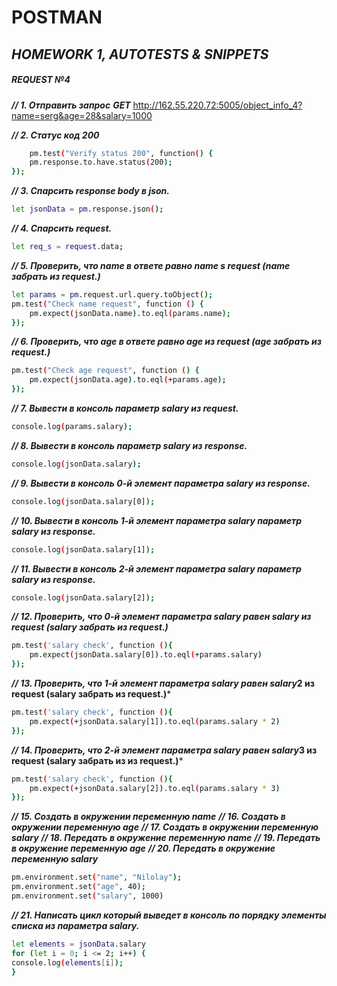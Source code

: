 # POSTMAN
## _HOMEWORK 1, AUTOTESTS & SNIPPETS_

##### **REQUEST №4** 

***// 1. Отправить запрос***
***GET*** http://162.55.220.72:5005/object_info_4?name=serg&age=28&salary=1000

***// 2. Статус код 200***

```sh
    pm.test("Verify status 200", function() {
    pm.response.to.have.status(200);
});
```

***// 3. Спарсить response body в json.***

```sh
let jsonData = pm.response.json();
```

***// 4. Спарсить request.***

```sh
let req_s = request.data;
```

***// 5. Проверить, что name в ответе равно name s request (name забрать из request.)***
```sh
let params = pm.request.url.query.toObject();
pm.test("Check name request", function () {    
    pm.expect(jsonData.name).to.eql(params.name);
});
```
***// 6. Проверить, что age в ответе равно age из request (age забрать из request.)***

```sh
pm.test("Check age request", function () {    
    pm.expect(jsonData.age).to.eql(+params.age);
});
```
***// 7. Вывести в консоль параметр salary из request.***

```sh
console.log(params.salary);
```
***// 8. Вывести в консоль параметр salary из response.***

```sh
console.log(jsonData.salary);
```
***// 9. Вывести в консоль 0-й элемент параметра salary из response.***

```sh
console.log(jsonData.salary[0]);
```
***// 10. Вывести в консоль 1-й элемент параметра salary параметр salary из response.***

```sh
console.log(jsonData.salary[1]);
```
***// 11. Вывести в консоль 2-й элемент параметра salary параметр salary из response.***

```sh
console.log(jsonData.salary[2]);
```
***// 12. Проверить, что 0-й элемент параметра salary равен salary из request (salary забрать из request.)***

```sh
pm.test('salary check', function (){
    pm.expect(jsonData.salary[0]).to.eql(+params.salary)
});
```
***// 13. Проверить, что 1-й элемент параметра salary равен salary*2 из request (salary забрать из request.)***

```sh
pm.test('salary check', function (){
    pm.expect(+jsonData.salary[1]).to.eql(params.salary * 2)
});
```
***// 14. Проверить, что 2-й элемент параметра salary равен salary*3 из request (salary забрать из из request.)***

```sh
pm.test('salary check', function (){
    pm.expect(+jsonData.salary[2]).to.eql(params.salary * 3)
});
```

***// 15. Создать в окружении переменную name***
***// 16. Создать в окружении переменную age***
***// 17. Создать в окружении переменную salary***
***// 18. Передать в окружение переменную name***
***// 19. Передать в окружение переменную age***
***// 20. Передать в окружение переменную salary***

```sh
pm.environment.set("name", "Nilolay");
pm.environment.set("age", 40);
pm.environment.set("salary", 1000)
```
***// 21. Написать цикл который выведет в консоль по порядку элементы списка из параметра salary.***

```sh
let elements = jsonData.salary
for (let i = 0; i <= 2; i++) {
console.log(elements[i]);
}
```
